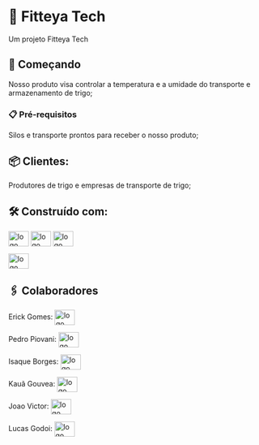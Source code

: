 # 🌾 Fitteya Tech

Um projeto Fitteya Tech

## 🚀 Começando

Nosso produto visa controlar a temperatura e a umidade do transporte e armazenamento de trigo;

### 📋 Pré-requisitos

Silos e transporte prontos para receber o nosso produto;<br>



## 📦 Clientes:

Produtores de trigo e empresas de transporte de trigo;

## 🛠️ Construído com:


<img align="center" height="30" width="40" alt="logo HTML" src="https://cdn.jsdelivr.net/gh/devicons/devicon@latest/icons/html5/html5-original.svg" />

<img align="center" height="30" width="40" alt="logo HTML" src="https://cdn.jsdelivr.net/gh/devicons/devicon@latest/icons/css3/css3-original.svg" />

<img align="center" height="30" width="40" alt="logo HTML" src="https://cdn.jsdelivr.net/gh/devicons/devicon@latest/icons/javascript/javascript-original.svg" />

<img align="center" height="30" width="40" alt="logo MySql" src="https://cdn.jsdelivr.net/gh/devicons/devicon/icons/mysql/mysql-plain-wordmark.svg" /><br>



## 🖇️ Colaboradores

Erick Gomes: <a href="https://github.com/higortupi/fitteyatech" target="_blank"><img align="center" height="30" width="40" alt="logo GitHub" src="https://cdn.jsdelivr.net/gh/devicons/devicon/icons/github/github-original.svg" />
</a>

Pedro Piovani: <a href="https://github.com/higortupi/fitteyatech" target="_blank"><img align="center" height="30" width="40" alt="logo GitHub" src="https://cdn.jsdelivr.net/gh/devicons/devicon/icons/github/github-original.svg" />
</a>

Isaque Borges: <a href="https://github.com/higortupi/fitteyatech" target="_blank"><img align="center" height="30" width="40" alt="logo GitHub" src="https://cdn.jsdelivr.net/gh/devicons/devicon/icons/github/github-original.svg" />
</a>

Kauã Gouvea: <a href="https://github.com/higortupi/fitteyatech" target="_blank"><img align="center" height="30" width="40" alt="logo GitHub" src="https://cdn.jsdelivr.net/gh/devicons/devicon/icons/github/github-original.svg" />
</a>

Joao Victor: <a href="https://github.com/higortupi/fitteyatech" target="_blank"><img align="center" height="30" width="40" alt="logo GitHub" src="https://cdn.jsdelivr.net/gh/devicons/devicon/icons/github/github-original.svg" />
</a>

Lucas Godoi: <a href="https://github.com/higortupi/fitteyatech" target="_blank"><img align="center" height="30" width="40" alt="logo GitHub" src="https://cdn.jsdelivr.net/gh/devicons/devicon/icons/github/github-original.svg" />
</a>



